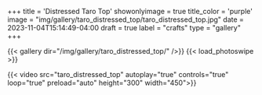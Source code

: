 +++
title = 'Distressed Taro Top'
showonlyimage = true
title_color = 'purple'
image = "img/gallery/taro_distressed_top/taro_distressed_top.jpg"
date = 2023-11-04T15:14:49-04:00
draft = true
label = "crafts"
type = "gallery"
+++

{{< gallery dir="/img/gallery/taro_distressed_top/" />}} {{< load_photoswipe >}} 

{{< video src="taro_distressed_top" autoplay="true" controls="true" loop="true" preload="auto" height="300" width="450">}}
